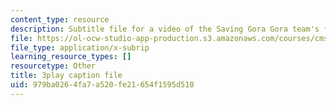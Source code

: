 ```yaml
---
content_type: resource
description: Subtitle file for a video of the Saving Gora Gora team's final presentation.
file: https://ol-ocw-studio-app-production.s3.amazonaws.com/courses/cms-611j-creating-video-games-fall-2014/979ba0264fa7a520fe21654f1595d510_sKolTx6sxUo.srt
file_type: application/x-subrip
learning_resource_types: []
resourcetype: Other
title: 3play caption file
uid: 979ba026-4fa7-a520-fe21-654f1595d510
---
```

